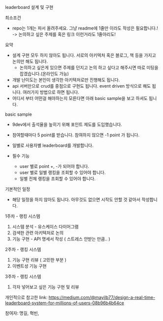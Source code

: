 leaderboard 설계 및 구현

최소조건
* repo는 1개는 파서 올려주세요. 그냥 readme에 1줄만 이라도 작성은 필요합니다.!
  -> 논의하고 싶은 주제를 혹은 링크 이런거라도 1줄아리도!

요약
* 설계 구현 모두 하지 않아도 됩니다. 서로의 아키텍처 혹은 블로그, 책 등을 가지고 논의만 해도 됩니다.
    * 논의하고 싶은게 있으면 주제를 던지고 논의 하고 싶다고 해주시면 따로 미팅을 잡겠습니다.(온라인도 가능)
* 개발 난이도는 본인이 생각한 아키텍처로만 진행해도 됩니다.
* api 서버만으로 crud를 중점으로 구현도 됩니다. event driven 방식으로 해도 됩니다. 여러가지 방법으로 하면 됩니다.
* 어디서 부터 어떤걸 해야하는지 모른다면 아래 basic sample을 보고 하셔도 됩니다.

basic sample
- 9dev에서 출석율을 높히기 위해 포인트 제도를 도입했습니다.
- 참여할때마다 5 point를 받습니다. 참여하지 않으면 -1 point 가 됩니다.
- 일별로 사용자별 leaderboard를 개발합니다.

- 필수 기능
    - user 별로 point +, -가 되어야 합니다.
    - user 별로 일별 랭킹을 조회할 수 있어야 합니다.
    - 일별 전체 랭킹을 조회할 수 있어야 합니다.


기본적인 일정
* 해당 일정을 하지 않아도 됩니다. 아무것도 없으면 시작도 안할 것 같아서 작성합니다.

1주차 - 랭킹 시스템
1) 시스템 분석 - 유스케이스 다이어그램
2) 검색한 관련 아키텍처로 논의
3) 기능 구현 - API 명세서 작성 ( 스트레스 안받는 만큼.. )

2주차 - 랭킹 시스템
1) 기능 구현 리뷰  ( 고민한 부분 )
2) 이벤트성 기능 구현

3주차 - 랭킹 시스템
1) 각자 넣어보고 싶은 기능 구현 및 리뷰

개인적으로 참고한 link: https://medium.com/@mayilb77/design-a-real-time-leaderboard-system-for-millions-of-users-08b96b4b64ce

참여자: 명길, 혁빈, 